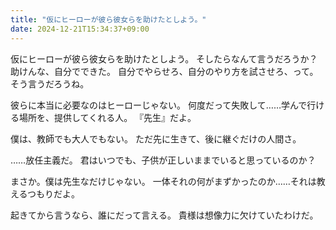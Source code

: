 ```yaml
---
title: "仮にヒーローが彼ら彼女らを助けたとしよう。"
date: 2024-12-21T15:34:37+09:00
---
```

仮にヒーローが彼ら彼女らを助けたとしよう。
そしたらなんて言うだろうか？
助けんな、自分でできた。
自分でやらせろ、自分のやり方を試させろ、って。そう言うだろうね。

彼らに本当に必要なのはヒーローじゃない。
何度だって失敗して……学んで行ける場所を、提供してくれる人。
『先生』だよ。

僕は、教師でも大人でもない。
ただ先に生きて、後に継ぐだけの人間さ。

……放任主義だ。
君はいつでも、子供が正しいままでいると思っているのか？

まさか。僕は先生なだけじゃない。
一体それの何がまずかったのか……それは教えるつもりだよ。


起きてから言うなら、誰にだって言える。
貴様は想像力に欠けていたわけだ。
